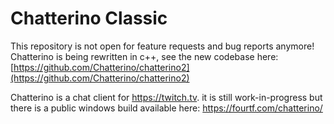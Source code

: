 # Chatterino Classic

This repository is not open for feature requests and bug reports anymore! Chatterino is being rewritten in c++, see the new codebase here: [https://github.com/Chatterino/chatterino2](https://github.com/Chatterino/chatterino2)

Chatterino is a chat client for https://twitch.tv. it is still work-in-progress but there is a public windows build available here: https://fourtf.com/chatterino/
